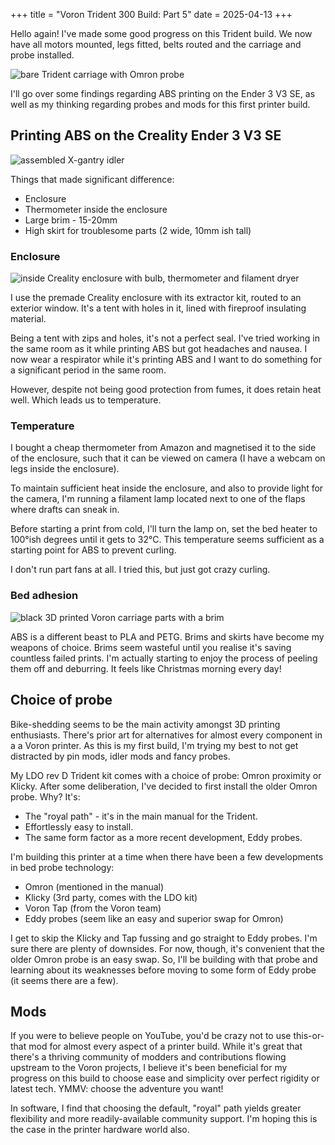 +++
title = "Voron Trident 300 Build: Part 5"
date = 2025-04-13
+++

Hello again! I've made some good progress on this Trident build.
We now have all motors mounted, legs fitted, belts routed and the carriage and
probe installed.

![bare Trident carriage with Omron probe](carriage-omron.jpeg)

I'll go over some findings regarding ABS printing on the Ender 3 V3 SE, as well
as my thinking regarding probes and mods for this first printer build.

## Printing ABS on the Creality Ender 3 V3 SE

![assembled X-gantry idler](x-idlers.jpg)

Things that made significant difference:

- Enclosure
- Thermometer inside the enclosure
- Large brim - 15-20mm
- High skirt for troublesome parts (2 wide, 10mm ish tall)

### Enclosure

![inside Creality enclosure with bulb, thermometer and filament dryer](bulb-thermometer.jpeg)

I use the premade Creality enclosure with its extractor kit, routed to an
exterior window. It's a tent with holes in it, lined with fireproof insulating
material.

Being a tent with zips and holes, it's not a perfect seal. I've tried working
in the same room as it while printing ABS but got headaches and nausea. I now
wear a respirator while it's printing ABS and I want to do something for a
significant period in the same room.

However, despite not being good protection from fumes, it does retain heat
well. Which leads us to temperature.

### Temperature

I bought a cheap thermometer from Amazon and magnetised it to the side of the
enclosure, such that it can be viewed on camera (I have a webcam on legs
inside the enclosure).

To maintain sufficient heat inside the enclosure, and also to provide light for
the camera, I'm running a filament lamp located next to one of the flaps where
drafts can sneak in.

Before starting a print from cold, I'll turn the lamp on, set the bed heater to
100°ish degrees until it gets to 32°C. This temperature seems sufficient as a
starting point for ABS to prevent curling.

I don't run part fans at all. I tried this, but just got crazy curling.

### Bed adhesion

![black 3D printed Voron carriage parts with a brim](carriage.jpeg)

ABS is a different beast to PLA and PETG. Brims and skirts have become my
weapons of choice. Brims seem wasteful until you realise it's saving countless
failed prints. I'm actually starting to enjoy the process of peeling them off
and deburring. It feels like Christmas morning every day!

## Choice of probe

Bike-shedding seems to be the main activity amongst 3D printing enthusiasts.
There's prior art for alternatives for almost every component in a a Voron
printer. As this is my first build, I'm trying my best to not get distracted by
pin mods, idler mods and fancy probes.

My LDO rev D Trident kit comes with a choice of probe: Omron proximity or
Klicky. After some deliberation, I've decided to first install the older Omron
probe. Why? It's:

- The "royal path" - it's in the main manual for the Trident.
- Effortlessly easy to install.
- The same form factor as a more recent development, Eddy probes.

I'm building this printer at a time when there have been a few developments in
bed probe technology:

- Omron (mentioned in the manual)
- Klicky (3rd party, comes with the LDO kit)
- Voron Tap (from the Voron team)
- Eddy probes (seem like an easy and superior swap for Omron)

I get to skip the Klicky and Tap fussing and go straight to Eddy probes. I'm
sure there are plenty of downsides. For now, though, it's convenient that the
older Omron probe is an easy swap. So, I'll be building with that probe and
learning about its weaknesses before moving to some form of Eddy probe (it
seems there are a few).

## Mods

If you were to believe people on YouTube, you'd be crazy not to use
this-or-that mod for almost every aspect of a printer build. While it's great
that there's a thriving community of modders and contributions flowing upstream
to the Voron projects, I believe it's been beneficial for my progress on this
build to choose ease and simplicity over perfect rigidity or latest tech. YMMV:
choose the adventure you want!

In software, I find that choosing the default, "royal" path yields greater
flexibility and more readily-available community support. I'm hoping this is
the case in the printer hardware world also.
